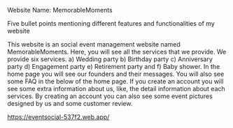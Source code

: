 Website Name: MemorableMoments

Five bullet points mentioning different features and functionalities of my website

This website is an social event management website named MemorableMoments. Here, you will see all the services that we provide. We provide six services. a) Wedding party b) Birthday party c) Anniversary party d) Engagement party e) Retirement party and f) Baby shower.
In the home page you will see our founders and their messages.
You will also see some FAQ in the below of the home page.
If you create an account you will see some extra information about us, like, the detail information about each services.
By creating an account you can also see some event pictures designed by us and some customer review.


https://eventsocial-537f2.web.app/
